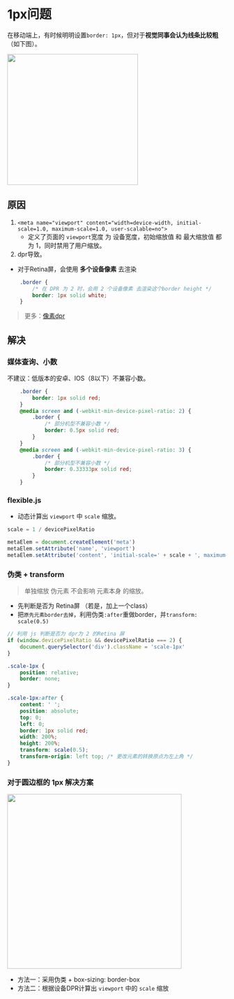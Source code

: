 # 1px问题
在移动端上，有时候明明设置`border: 1px`，但对于**视觉同事会认为线条比较粗** （如下图）。

<img src="https://p6.music.126.net/obj/wo3DlcOGw6DClTvDisK1/5830194970/4778/cbb1/829e/d60110eee1b1caef21725b6dc9927c4e.png" width="300px" />

## 原因
 1. `<meta name="viewport" content="width=device-width, initial-scale=1.0, maximum-scale=1.0, user-scalable=no">`
    - 定义了页面的 `viewport`宽度 为 设备宽度，初始缩放值 和 最大缩放值 都为 1，同时禁用了用户缩放。
 2. dpr导致。
- 对于Retina屏，会使用 **多个设备像素** 去渲染
```css
    .border {
        /* 在 DPR 为 2 时，会用 2 个设备像素 去渲染这个border height */
        border: 1px solid white;
    }
```
> 更多：[像素dpr](/skill/css/px/#dpr)

## 解决
### 媒体查询、小数
不建议：低版本的安卓、IOS（8以下）不兼容小数。
```css
    .border {
        border: 1px solid red;
    }
    @media screen and (-webkit-min-device-pixel-ratio: 2) {
        .border {
            /* 部分机型不兼容小数 */
            border: 0.5px solid red;
        }
    }
    @media screen and (-webkit-min-device-pixel-ratio: 3) {
        .border {
            /* 部分机型不兼容小数 */
            border: 0.33333px solid red;
        }
    }
```

### flexible.js
- 动态计算出 `viewport` 中 `scale` 缩放。
```js
scale = 1 / devicePixelRatio

metaElem = document.createElement('meta')
metaElem.setAttribute('name', 'viewport')
metaElem.setAttribute('content', 'initial-scale=' + scale + ', maximum-scale=' + scale + ', minimum-scale=' + scale + ', user-scalable=no')
```

### 伪类 + transform
> 单独缩放 伪元素 不会影响 元素本身 的缩放。

- 先判断是否为 Retina屏 （若是，加上一个class）
- 把`原先元素border去掉`，利用伪类`:after`重做border，并`transform: scale(0.5)`
```js
// 利用 js 判断是否为 dpr为 2 的Retina 屏
if (window.devicePixelRatio && devicePixelRatio === 2) {
    document.querySelector('div').className = 'scale-1px'
}
```

```css
.scale-1px {
    position: relative;
    border: none;
}

.scale-1px:after {
    content: ' ';
    position: absolute;
    top: 0;
    left: 0;
    border: 1px solid red;
    width: 200%;
    height: 200%;
    transform: scale(0.5);
    transform-origin: left top; /* 更改元素的转换原点为左上角 */
}
```

### 对于圆边框的 1px 解决方案
<img src="https://p5.music.126.net/obj/wo3DlcOGw6DClTvDisK1/5838737157/7e50/1d9b/1e6b/f154c570ad248662b4a4e0225d35d942.png" width="400px" />

 - 方法一：采用伪类 + box-sizing: border-box
 - 方法二：根据设备DPR计算出 `viewport` 中的 `scale` 缩放
